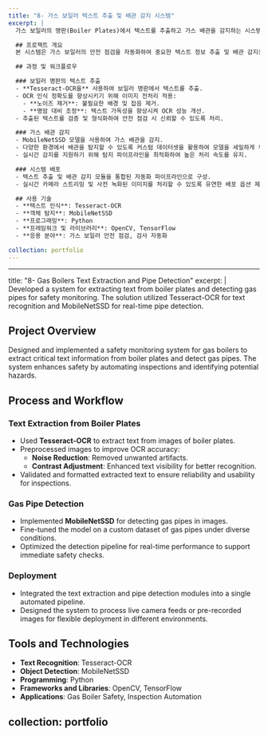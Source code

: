 ```yaml
---
title: "8- 가스 보일러 텍스트 추출 및 배관 감지 시스템"
excerpt: |
  가스 보일러의 명판(Boiler Plates)에서 텍스트를 추출하고 가스 배관을 감지하는 시스템을 개발하였습니다. Tesseract-OCR을 활용하여 보일러 명판의 중요한 정보를 인식하고, MobileNetSSD를 사용하여 가스 배관을 실시간으로 탐지하는 솔루션을 구축하였습니다.

  ## 프로젝트 개요
  본 시스템은 가스 보일러의 안전 점검을 자동화하여 중요한 텍스트 정보 추출 및 배관 감지를 통해 잠재적인 위험 요소를 식별하고 예방하는 기능을 수행합니다.

  ## 과정 및 워크플로우

  ### 보일러 명판의 텍스트 추출
  - **Tesseract-OCR을** 사용하여 보일러 명판에서 텍스트를 추출.
  - OCR 인식 정확도를 향상시키기 위해 이미지 전처리 적용:
    - **노이즈 제거**: 불필요한 배경 및 잡음 제거.
    - **명암 대비 조정**: 텍스트 가독성을 향상시켜 OCR 성능 개선.
  - 추출된 텍스트를 검증 및 형식화하여 안전 점검 시 신뢰할 수 있도록 처리.

  ### 가스 배관 감지
  - MobileNetSSD 모델을 사용하여 가스 배관을 감지.
  - 다양한 환경에서 배관을 탐지할 수 있도록 커스텀 데이터셋을 활용하여 모델을 세밀하게 튜닝.
  - 실시간 감지를 지원하기 위해 탐지 파이프라인을 최적화하여 높은 처리 속도를 유지.

  ### 시스템 배포
  - 텍스트 추출 및 배관 감지 모듈을 통합된 자동화 파이프라인으로 구성.
  - 실시간 카메라 스트리밍 및 사전 녹화된 이미지를 처리할 수 있도록 유연한 배포 옵션 제공.

  ## 사용 기술
  - **텍스트 인식**: Tesseract-OCR
  - **객체 탐지**: MobileNetSSD
  - **프로그래밍**: Python
  - **프레임워크 및 라이브러리**: OpenCV, TensorFlow
  - **응용 분야**: 가스 보일러 안전 점검, 검사 자동화

collection: portfolio
---
```



---
title: "8- Gas Boilers Text Extraction and Pipe Detection"
excerpt: |
  Developed a system for extracting text from boiler plates and detecting gas pipes for safety monitoring. The solution utilized Tesseract-OCR for text recognition and MobileNetSSD for real-time pipe detection.

  ## Project Overview
  Designed and implemented a safety monitoring system for gas boilers to extract critical text information from boiler plates and detect gas pipes. The system enhances safety by automating inspections and identifying potential hazards.

  ## Process and Workflow

  ### Text Extraction from Boiler Plates
  - Used **Tesseract-OCR** to extract text from images of boiler plates.
  - Preprocessed images to improve OCR accuracy:
    - **Noise Reduction**: Removed unwanted artifacts.
    - **Contrast Adjustment**: Enhanced text visibility for better recognition.
  - Validated and formatted extracted text to ensure reliability and usability for inspections.

  ### Gas Pipe Detection
  - Implemented **MobileNetSSD** for detecting gas pipes in images.
  - Fine-tuned the model on a custom dataset of gas pipes under diverse conditions.
  - Optimized the detection pipeline for real-time performance to support immediate safety checks.

  ### Deployment
  - Integrated the text extraction and pipe detection modules into a single automated pipeline.
  - Designed the system to process live camera feeds or pre-recorded images for flexible deployment in different environments.

  ## Tools and Technologies
  - **Text Recognition**: Tesseract-OCR
  - **Object Detection**: MobileNetSSD
  - **Programming**: Python
  - **Frameworks and Libraries**: OpenCV, TensorFlow
  - **Applications**: Gas Boiler Safety, Inspection Automation

collection: portfolio
---
